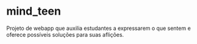 # mind_teen
Projeto de webapp que auxilia estudantes a expressarem o que sentem e oferece possíveis soluções para suas aflições.
